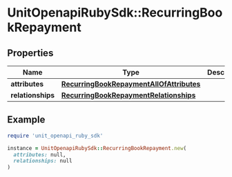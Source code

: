 # UnitOpenapiRubySdk::RecurringBookRepayment

## Properties

| Name | Type | Description | Notes |
| ---- | ---- | ----------- | ----- |
| **attributes** | [**RecurringBookRepaymentAllOfAttributes**](RecurringBookRepaymentAllOfAttributes.md) |  |  |
| **relationships** | [**RecurringBookRepaymentRelationships**](RecurringBookRepaymentRelationships.md) |  |  |

## Example

```ruby
require 'unit_openapi_ruby_sdk'

instance = UnitOpenapiRubySdk::RecurringBookRepayment.new(
  attributes: null,
  relationships: null
)
```

